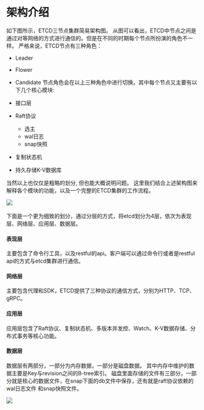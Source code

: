 # 架构介绍

如下图所示，ETCD三节点集群简易架构图。 从图可以看出，ETCD中节点之间是通过对等网络的方式进行通信的。但是在不同的时期每个节点所扮演的角色不一样。
严格来说，ETCD节点有三种角色：
- Leader
- Flower
- Candidate
节点角色会在以上三种角色中进行切换。其中每个节点又主要有以下几个核心模块:
- 接口层
- Raft协议
    - 选主
    - wal日志
    - snap快照
  
- 复制状态机
- 持久存储K-V数据库
  
当然以上也仅仅是粗略的划分, 但也能大概说明问题。 这里我们结合上述架构图来解释各个模块的功能，以及一个完整的ETCD集群的工作流程。


![](\_asserts\images\etcd_arch.jpg)

下面是一个更为细致的划分，通过分层的方式，将etcd划分为4层，依次为表现层、网络层、应用层、数据层。

#### 表现层
主要包含了命令行工具，以及restful的api。客户端可以通过命令行或者是restful api的方式与etcd集群进行通信。

#### 网络层
主要包含代理和SDK，ETCD提供了三种协议的通信方式，分别为HTTP、TCP、gRPC。

#### 应用层
应用层包含了Raft协议、复制状态机、多版本并发控、Watch、K-V数据存储、分布式事务等核心功能。

#### 数据层
数据层有两部分，一部分为内存数据，一部分是磁盘数据。 其中内存中维护的数据主要是Key与revision之间的B-tree索引。
磁盘里面存储的文件有三部分，一部分就是核心的数据文件，在snap下面的db文件中保存，还有就是raft协议依赖的wal日志文件
和snap快照文件。

![](\_asserts\images\arch_design.jpg)
